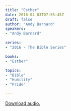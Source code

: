 ```yaml
---
title: "Esther"
date: 2016-04-03T07:55:45Z
draft: false
author: "Andy Barnard"
speakers:
- "Andy Barnard"

series:
- "2016 - The Bible Series"

books:
- "Esther"

topics:
- "Bible"
- "Humility"
- "Pride"

---
```

[Download audio.](https://s3-eu-west-1.amazonaws.com/renownchurch/sermons/2016/04/2016-04-03_Esther.mp3)